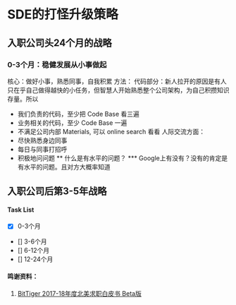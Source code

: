 # SDE的打怪升级策略

## 入职公司头24个月的战略
### 0-3个月：稳健发展从小事做起
核心：做好小事，熟悉同事，自我积累
方法：
代码部分：新人拉开的原因是有人只在乎自己做得越快的小任务，但智慧人开始熟悉整个公司架构，为自己积攒知识存量。所以
* 我们负责的代码，至少把 Code Base 看三遍
* 业务相关的代码，至少 Code Base 一遍
* 不满足公司内部 Materials, 可以 online search 看看
人际交流方面：
* 尽快熟悉身边同事
* 每日与同事打招呼
* 积极地问问题
** 什么是有水平的问题？
*** Google上有没有？没有的肯定是有水平的问题。且对方大概率知道





## 入职公司后第3-5年战略



#### Task List
- [x] 0-3个月
- [] 3-6个月
- [] 6-12个月
- [] 12-24个月



#### 鸣谢资料：
1. [BitTiger 2017-18年度北美求职白皮书 Beta版](https://drive.google.com/drive/folders/0B0ZYVTfFi02yV1p4Sk1ocUJqTUU)